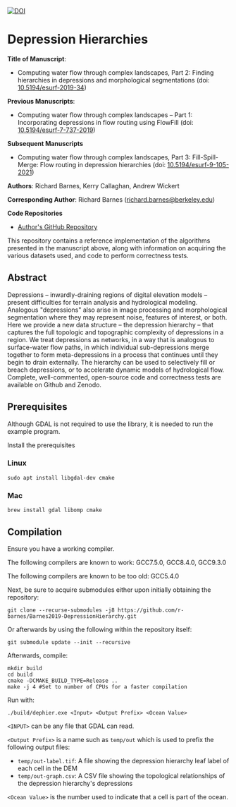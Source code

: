 [![DOI](https://zenodo.org/badge/179896888.svg)](https://zenodo.org/badge/latestdoi/179896888)

Depression Hierarchies
======================

**Title of Manuscript**:
 * Computing water flow through complex landscapes, Part 2: Finding hierarchies in depressions and morphological segmentations (doi: [10.5194/esurf-2019-34](https://doi.org/10.5194/esurf-2019-34))

**Previous Manuscripts**:
 * Computing water flow through complex landscapes – Part 1: Incorporating depressions in flow routing using FlowFill (doi: [10.5194/esurf-7-737-2019](https://doi.org/10.5194/esurf-7-737-2019))

**Subsequent Manuscripts**
 * Computing water flow through complex landscapes, Part 3: Fill-Spill-Merge: Flow routing in depression hierarchies (doi: [10.5194/esurf-9-105-2021](https://dx.doi.org/10.5194/esurf-9-105-2021))

**Authors**: Richard Barnes, Kerry Callaghan, Andrew Wickert

**Corresponding Author**: Richard Barnes (richard.barnes@berkeley.edu)

**Code Repositories**
 * [Author's GitHub Repository](https://github.com/r-barnes/Barnes2019-DepressionHierarchy)

This repository contains a reference implementation of the algorithms presented
in the manuscript above, along with information on acquiring the various
datasets used, and code to perform correctness tests.



Abstract
--------

Depressions – inwardly-draining regions of digital elevation models – present
difficulties for terrain analysis and hydrological modeling. Analogous
"depressions" also arise in image processing and morphological segmentation
where they may represent noise, features of interest, or both. Here we provide a
new data structure – the depression hierarchy – that captures the full topologic
and topographic complexity of depressions in a region. We treat depressions as
networks, in a way that is analogous to surface-water flow paths, in which
individual sub-depressions merge together to form meta-depressions in a process
that continues until they begin to drain externally. The hierarchy can be used
to selectively fill or breach depressions, or to accelerate dynamic models of
hydrological flow. Complete, well-commented, open-source code and correctness
tests are available on Github and Zenodo.

Prerequisites
-------------

Although GDAL is not required to use the library, it is needed to run the
example program.

Install the prerequisites

### Linux

    sudo apt install libgdal-dev cmake

### Mac

    brew install gdal libomp cmake

Compilation
-----------

Ensure you have a working compiler.

The following compilers are known to work: GCC7.5.0, GCC8.4.0, GCC9.3.0

The following compilers are known to be too old: GCC5.4.0

Next, be sure to acquire submodules either upon initially obtaining the repository:

    git clone --recurse-submodules -j8 https://github.com/r-barnes/Barnes2019-DepressionHierarchy.git

Or afterwards by using the following within the repository itself:

    git submodule update --init --recursive

Afterwards, compile:

    mkdir build
    cd build
    cmake -DCMAKE_BUILD_TYPE=Release ..
    make -j 4 #Set to number of CPUs for a faster compilation

Run with:

    ./build/dephier.exe <Input> <Output Prefix> <Ocean Value>

`<INPUT>` can be any file that GDAL can read.

`<Output Prefix>` is a name such as `temp/out` which is used to prefix the
following output files:

 * `temp/out-label.tif`: A file showing the depression hierarchy leaf label of each cell in the DEM
 * `temp/out-graph.csv`: A CSV file showing the topological relationships of the depression hierarchy's depressions

`<Ocean Value>` is the number used to indicate that a cell is part of the ocean.

